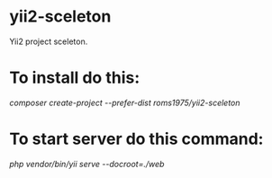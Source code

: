 # yii2-sceleton
Yii2 project sceleton.  
  
# To install do this: #  
*composer create-project --prefer-dist roms1975/yii2-sceleton*  
  
# To start server do this command: #  
*php vendor/bin/yii serve --docroot=./web*
